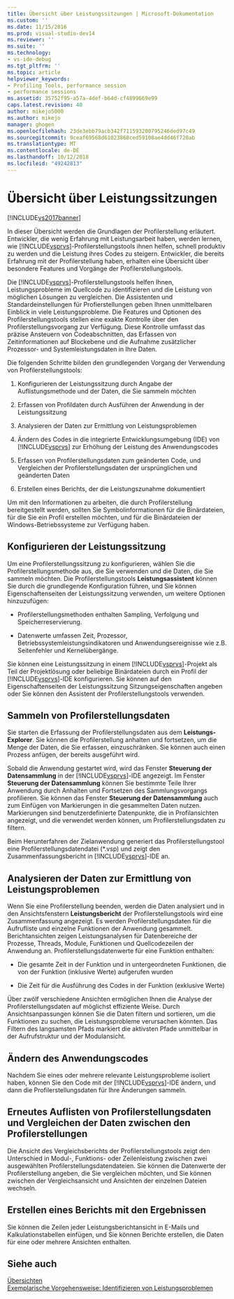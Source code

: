 ```yaml
---
title: Übersicht über Leistungssitzungen | Microsoft-Dokumentation
ms.custom: ''
ms.date: 11/15/2016
ms.prod: visual-studio-dev14
ms.reviewer: ''
ms.suite: ''
ms.technology:
- vs-ide-debug
ms.tgt_pltfrm: ''
ms.topic: article
helpviewer_keywords:
- Profiling Tools, performance session
- performance sessions
ms.assetid: 35752f95-a57a-4def-b64d-cf4899669e99
caps.latest.revision: 40
author: mikejo5000
ms.author: mikejo
manager: ghogen
ms.openlocfilehash: 23de3ebb79acb342f711593200795246ded97c49
ms.sourcegitcommit: 9ceaf69568d61023868ced59108ae4dd46f720ab
ms.translationtype: MT
ms.contentlocale: de-DE
ms.lasthandoff: 10/12/2018
ms.locfileid: "49242813"
---
```

# <a name="performance-session-overview"></a>Übersicht über Leistungssitzungen
[!INCLUDE[vs2017banner](../includes/vs2017banner.md)]

In dieser Übersicht werden die Grundlagen der Profilerstellung erläutert. Entwickler, die wenig Erfahrung mit Leistungsarbeit haben, werden lernen, wie [!INCLUDE[vsprvs](../includes/vsprvs-md.md)]-Profilerstellungstools ihnen helfen, schnell produktiv zu werden und die Leistung ihres Codes zu steigern. Entwickler, die bereits Erfahrung mit der Profilerstellung haben, erhalten eine Übersicht über besondere Features und Vorgänge der Profilerstellungstools.  
  
 Die [!INCLUDE[vsprvs](../includes/vsprvs-md.md)]-Profilerstellungstools helfen Ihnen, Leistungsprobleme im Quellcode zu identifizieren und die Leistung von möglichen Lösungen zu vergleichen. Die Assistenten und Standardeinstellungen für Profierstellungen geben Ihnen unmittelbaren Einblick in viele Leistungsprobleme. Die Features und Optionen des Profilerstellungstools stellen eine exakte Kontrolle über den Profilerstellungsvorgang zur Verfügung. Diese Kontrolle umfasst das präzise Ansteuern von Codeabschnitten, das Erfassen von Zeitinformationen auf Blockebene und die Aufnahme zusätzlicher Prozessor- und Systemleistungsdaten in Ihre Daten.  
  
 Die folgenden Schritte bilden den grundlegenden Vorgang der Verwendung von Profilerstellungstools:  
  
1.  Konfigurieren der Leistungssitzung durch Angabe der Auflistungsmethode und der Daten, die Sie sammeln möchten  
  
2.  Erfassen von Profildaten durch Ausführen der Anwendung in der Leistungssitzung  
  
3.  Analysieren der Daten zur Ermittlung von Leistungsproblemen  
  
4.  Ändern des Codes in die integrierte Entwicklungsumgebung (IDE) von [!INCLUDE[vsprvs](../includes/vsprvs-md.md)] zur Erhöhung der Leistung des Anwendungscodes  
  
5.  Erfassen von Profilerstellungsdaten zum geänderten Code, und Vergleichen der Profilerstellungsdaten der ursprünglichen und geänderten Daten  
  
6.  Erstellen eines Berichts, der die Leistungszunahme dokumentiert  
  
 Um mit den Informationen zu arbeiten, die durch Profilerstellung bereitgestellt werden, sollten Sie Symbolinformationen für die Binärdateien, für die Sie ein Profil erstellen möchten, und für die Binärdateien der Windows-Betriebssysteme zur Verfügung haben.  
  
## <a name="configure-the-performance-session"></a>Konfigurieren der Leistungssitzung  
 Um eine Profilerstellungssitzung zu konfigurieren, wählen Sie die Profilerstellungsmethode aus, die Sie verwenden und die Daten, die Sie sammeln möchten. Die Profilerstellungstools **Leistungsassistent** können Sie durch die grundlegende Konfiguration führen, und Sie können Eigenschaftenseiten der Leistungssitzung verwenden, um weitere Optionen hinzuzufügen:  
  
-   Profilerstellungsmethoden enthalten Sampling, Verfolgung und Speicherreservierung.  
  
-   Datenwerte umfassen Zeit, Prozessor, Betriebssystemleistungsindikatoren und Anwendungsereignisse wie z.B. Seitenfehler und Kernelübergänge.  
  
 Sie können eine Leistungssitzung in einem [!INCLUDE[vsprvs](../includes/vsprvs-md.md)]-Projekt als Teil der Projektlösung oder beliebige Binärdateien durch ein Profil der [!INCLUDE[vsprvs](../includes/vsprvs-md.md)]-IDE konfigurieren. Sie können auf den Eigenschaftenseiten der Leistungssitzung Sitzungseigenschaften angeben oder Sie können den Assistent der Profilerstellungstools verwenden.  
  
## <a name="collect-profiling-data"></a>Sammeln von Profilerstellungsdaten  
 Sie starten die Erfassung der Profilerstellungsdaten aus dem **Leistungs-Explorer**. Sie können die Profilerstellung anhalten und fortsetzen, um die Menge der Daten, die Sie erfassen, einzuschränken. Sie können auch einen Prozess anfügen, der bereits ausgeführt wird.  
  
 Sobald die Anwendung gestartet wird, wird das Fenster **Steuerung der Datensammlung** in der [!INCLUDE[vsprvs](../includes/vsprvs-md.md)]-IDE angezeigt. Im Fenster **Steuerung der Datensammlung** können Sie bestimmte Teile Ihrer Anwendung durch Anhalten und Fortsetzen des Sammlungsvorgangs profilieren. Sie können das Fenster **Steuerung der Datensammlung** auch zum Einfügen von Markierungen in die gesammelten Daten nutzen. Markierungen sind benutzerdefinierte Datenpunkte, die in Profilansichten angezeigt, und die verwendet werden können, um Profilerstellungsdaten zu filtern.  
  
 Beim Herunterfahren der Zielanwendung generiert das Profilerstellungstool eine Profilerstellungsdatendatei (*.vsp) und zeigt den Zusammenfassungsbericht in [!INCLUDE[vsprvs](../includes/vsprvs-md.md)]-IDE an.  
  
## <a name="analyze-the-data-and-identify-performance-issues"></a>Analysieren der Daten zur Ermittlung von Leistungsproblemen  
 Wenn Sie eine Profilerstellung beenden, werden die Daten analysiert und in den Ansichtsfenstern **Leistungsbericht** der Profilerstellungstools wird eine Zusammenfassung angezeigt. Es werden Profilerstellungsdaten für die Aufrufliste und einzelne Funktionen der Anwendung gesammelt. Berichtansichten zeigen Leistungsanalysen für Datenbereiche der Prozesse, Threads, Module, Funktionen und Quellcodezeilen der Anwendung an. Profilerstellungsdatenwerte für eine Funktion enthalten:  
  
-   Die gesamte Zeit in der Funktion und in untergeordneten Funktionen, die von der Funktion (inklusive Werte) aufgerufen wurden  
  
-   Die Zeit für die Ausführung des Codes in der Funktion (exklusive Werte)  
  
 Über zwölf verschiedene Ansichten ermöglichen Ihnen die Analyse der Profilerstellungsdaten auf möglichst effiziente Weise. Durch Ansichtsanpassungen können Sie die Daten filtern und sortieren, um die Funktionen zu suchen, die Leistungsprobleme verursachen könnten. Das Filtern des langsamsten Pfads markiert die aktivsten Pfade unmittelbar in der Aufrufstruktur und der Modulansicht.  
  
## <a name="modify-the-application-code"></a>Ändern des Anwendungscodes  
 Nachdem Sie eines oder mehrere relevante Leistungsprobleme isoliert haben, können Sie den Code mit der [!INCLUDE[vsprvs](../includes/vsprvs-md.md)]-IDE ändern, und dann die Profilerstellungsdaten für Ihre Änderungen sammeln.  
  
## <a name="collect-profiling-data-again-and-compare-the-data-between-the-profiling-runs"></a>Erneutes Auflisten von Profilerstellungsdaten und Vergleichen der Daten zwischen den Profilerstellungen  
 Die Ansicht des Vergleichsberichts der Profilerstellungstools zeigt den Unterschied in Modul-, Funktions- oder Zeilenleistung zwischen zwei ausgewählten Profilerstellungsdatendateien. Sie können die Datenwerte der Profilerstellung angeben, die Sie vergleichen möchten, und Sie können zwischen der Vergleichsansicht und Ansichten der einzelnen Dateien wechseln.  
  
## <a name="generate-a-report-of-the-results"></a>Erstellen eines Berichts mit den Ergebnissen  
 Sie können die Zeilen jeder Leistungsberichtansicht in E-Mails und Kalkulationstabellen einfügen, und Sie können Berichte erstellen, die Daten für eine oder mehrere Ansichten enthalten.  
  
## <a name="see-also"></a>Siehe auch  
 [Übersichten](../profiling/overviews-performance-tools.md)   
 [Exemplarische Vorgehensweise: Identifizieren von Leistungsproblemen](../profiling/walkthrough-identifying-performance-problems.md)



